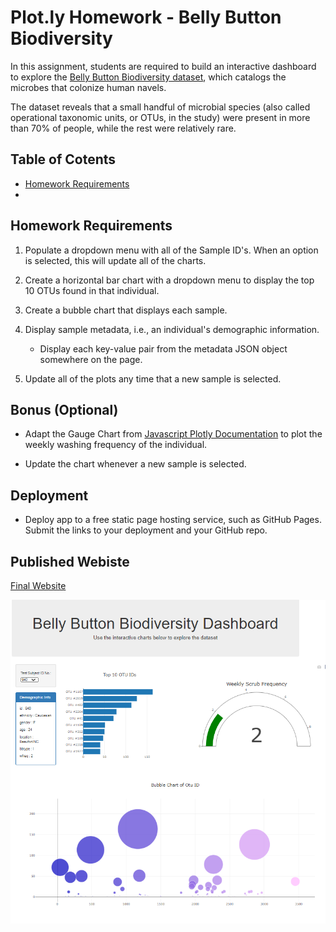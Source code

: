 # Plot.ly Homework - Belly Button Biodiversity

In this assignment, students are required to build an interactive dashboard to explore the [Belly Button Biodiversity dataset](http://robdunnlab.com/projects/belly-button-biodiversity/), which catalogs the microbes that colonize human navels.

The dataset reveals that a small handful of microbial species (also called operational taxonomic units, or OTUs, in the study) were present in more than 70% of people, while the rest were relatively rare.

## Table of Cotents
* [Homework Requirements](#Homework-Requirements)
* 
## Homework Requirements

1. Populate a dropdown menu with all of the Sample ID's. When an option is selected, this will update all of the charts.

2. Create a horizontal bar chart with a dropdown menu to display the top 10 OTUs found in that individual.

3. Create a bubble chart that displays each sample.

4. Display sample metadata, i.e., an individual's demographic information.

	* Display each key-value pair from the metadata JSON object somewhere on the page.

5. Update all of the plots any time that a new sample is selected.

## Bonus (Optional)

* Adapt the Gauge Chart from [Javascript Plotly Documentation](https://plot.ly/javascript/gauge-charts/) to plot the weekly washing frequency of the individual.

* Update the chart whenever a new sample is selected.

## Deployment

* Deploy app to a free static page hosting service, such as GitHub Pages. Submit the links to your deployment and your GitHub repo.

## Published Webiste 
[Final Website](https://adriana-icasiano.github.io/plot.ly_homework-/)<br>

![Final Website Image](https://github.com/adriana-icasiano/plot.ly_homework-/blob/main/Images/belly_button_website.PNG)
